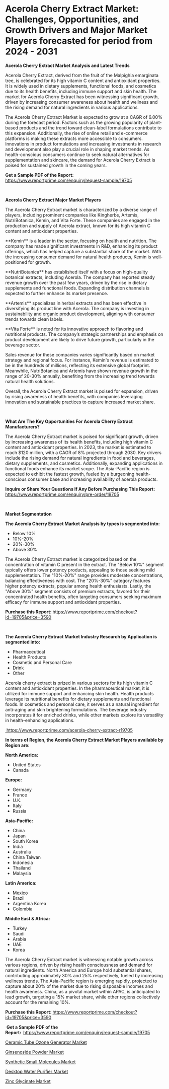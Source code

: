 <p><h1>Acerola Cherry Extract Market: Challenges, Opportunities, and Growth Drivers and Major Market Players forecasted for period from 2024 - 2031</h1></p><p><strong>Acerola Cherry Extract Market Analysis and Latest Trends</strong></p>
<p><p>Acerola Cherry Extract, derived from the fruit of the Malpighia emarginata tree, is celebrated for its high vitamin C content and antioxidant properties. It is widely used in dietary supplements, functional foods, and cosmetics due to its health benefits, including immune support and skin health. The market for Acerola Cherry Extract has been witnessing significant growth, driven by increasing consumer awareness about health and wellness and the rising demand for natural ingredients in various applications.</p><p>The Acerola Cherry Extract Market is expected to grow at a CAGR of 6.00% during the forecast period. Factors such as the growing popularity of plant-based products and the trend toward clean-label formulations contribute to this expansion. Additionally, the rise of online retail and e-commerce platforms is making these extracts more accessible to consumers. Innovations in product formulations and increasing investments in research and development also play a crucial role in shaping market trends. As health-conscious consumers continue to seek natural alternatives for supplementation and skincare, the demand for Acerola Cherry Extract is poised for sustained growth in the coming years.</p></p>
<p><strong>Get a Sample PDF of the Report:&nbsp;</strong> <a href="https://www.reportprime.com/enquiry/request-sample/19705?utm_campaign=16&utm_medium=2&utm_source=Github&utm_content=ia&utm_term=02122024&utm_id=acerola-cherry-extract">https://www.reportprime.com/enquiry/request-sample/19705</a></p>
<p>&nbsp;</p>
<p><strong>Acerola Cherry Extract Major Market Players</strong></p>
<p><p>The Acerola Cherry Extract market is characterized by a diverse range of players, including prominent companies like Kingherbs, Artemis, NutriBotanica, Kemin, and Vita Forte. These companies are engaged in the production and supply of Acerola extract, known for its high vitamin C content and antioxidant properties.</p><p>**Kemin** is a leader in the sector, focusing on health and nutrition. The company has made significant investments in R&D, enhancing its product offerings, which has helped capture a substantial share of the market. With the increasing consumer demand for natural health products, Kemin is well-positioned for growth.</p><p>**NutriBotanica** has established itself with a focus on high-quality botanical extracts, including Acerola. The company has reported steady revenue growth over the past few years, driven by the rise in dietary supplements and functional foods. Expanding distribution channels is expected to further enhance its market presence.</p><p>**Artemis** specializes in herbal extracts and has been effective in diversifying its product line with Acerola. The company is investing in sustainability and organic product development, aligning with consumer trends towards clean labels.</p><p>**Vita Forte** is noted for its innovative approach to flavoring and nutritional products. The company’s strategic partnerships and emphasis on product development are likely to drive future growth, particularly in the beverage sector.</p><p>Sales revenue for these companies varies significantly based on market strategy and regional focus. For instance, Kemin's revenue is estimated to be in the hundreds of millions, reflecting its extensive global footprint. Meanwhile, NutriBotanica and Artemis have shown revenue growth in the range of 20-30% annually, benefiting from the increasing trend towards natural health solutions.</p><p>Overall, the Acerola Cherry Extract market is poised for expansion, driven by rising awareness of health benefits, with companies leveraging innovation and sustainable practices to capture increased market share.</p></p>
<p>&nbsp;</p>
<p><strong>What Are The Key Opportunities For Acerola Cherry Extract Manufacturers?</strong></p>
<p><p>The Acerola Cherry Extract market is poised for significant growth, driven by increasing awareness of its health benefits, including high vitamin C content and antioxidant properties. In 2023, the market is estimated to reach $120 million, with a CAGR of 8% projected through 2030. Key drivers include the rising demand for natural ingredients in food and beverages, dietary supplements, and cosmetics. Additionally, expanding applications in functional foods enhance its market scope. The Asia-Pacific region is expected to exhibit the fastest growth, fueled by a burgeoning health-conscious consumer base and increasing availability of acerola products.</p></p>
<p><strong>Inquire or Share Your Questions If Any Before Purchasing This Report:</strong> <a href="https://www.reportprime.com/enquiry/pre-order/19705?utm_campaign=16&utm_medium=2&utm_source=Github&utm_content=ia&utm_term=02122024&utm_id=acerola-cherry-extract">https://www.reportprime.com/enquiry/pre-order/19705</a></p>
<p>&nbsp;</p>
<p><strong>Market Segmentation</strong></p>
<p><strong>The Acerola Cherry Extract Market Analysis by types is segmented into:</strong></p>
<p><ul><li>Below 10%</li><li>10%-20%</li><li>20%-30%</li><li>Above 30%</li></ul></p>
<p><p>The Acerola Cherry Extract market is categorized based on the concentration of vitamin C present in the extract. The "Below 10%" segment typically offers lower potency products, appealing to those seeking mild supplementation. The "10%-20%" range provides moderate concentrations, balancing effectiveness with cost. The "20%-30%" category features higher potency extracts, popular among health enthusiasts. Lastly, the "Above 30%" segment consists of premium extracts, favored for their concentrated health benefits, often targeting consumers seeking maximum efficacy for immune support and antioxidant properties.</p></p>
<p><strong>Purchase this Report:&nbsp;</strong><a href="https://www.reportprime.com/checkout?id=19705&price=3590&utm_campaign=16&utm_medium=2&utm_source=Github&utm_content=ia&utm_term=02122024&utm_id=acerola-cherry-extract">https://www.reportprime.com/checkout?id=19705&price=3590</a></p>
<p>&nbsp;</p>
<p><strong>The Acerola Cherry Extract Market Industry Research by Application is segmented into:</strong></p>
<p><ul><li>Pharmaceutical</li><li>Health Products</li><li>Cosmetic and Personal Care</li><li>Drink</li><li>Other</li></ul></p>
<p><p>Acerola cherry extract is prized in various sectors for its high vitamin C content and antioxidant properties. In the pharmaceutical market, it is utilized for immune support and enhancing skin health. Health products leverage its nutritional benefits for dietary supplements and functional foods. In cosmetics and personal care, it serves as a natural ingredient for anti-aging and skin brightening formulations. The beverage industry incorporates it for enriched drinks, while other markets explore its versatility in health-enhancing applications.</p></p>
<p><a href="https://www.reportprime.com/acerola-cherry-extract-r19705?utm_campaign=16&utm_medium=2&utm_source=Github&utm_content=ia&utm_term=02122024&utm_id=acerola-cherry-extract">&nbsp;https://www.reportprime.com/acerola-cherry-extract-r19705</a></p>
<p><strong>In terms of Region, the Acerola Cherry Extract Market Players available by Region are:</strong></p>
<p>
    <p> <strong> North America: </strong>
        <ul>
            <li>United States</li>
            <li>Canada</li>
        </ul>
        </p> 
    <p> <strong> Europe: </strong>
        <ul>
            <li>Germany</li>
            <li>France</li>
            <li>U.K.</li>
            <li>Italy</li>
            <li>Russia</li>
        </ul>
        </p> 
    <p> <strong> Asia-Pacific: </strong>
        <ul>
            <li>China</li>
            <li>Japan</li>
            <li>South Korea</li>
            <li>India</li>
            <li>Australia</li>
            <li>China Taiwan</li>
            <li>Indonesia</li>
            <li>Thailand</li>
            <li>Malaysia</li>
        </ul>
        </p> 
    <p> <strong> Latin America: </strong>
        <ul>
            <li>Mexico</li>
            <li>Brazil</li>
            <li>Argentina Korea</li>
            <li>Colombia</li>
        </ul>
        </p> 
    <p> <strong> Middle East & Africa: </strong>
        <ul>
            <li>Turkey</li>
            <li>Saudi</li>
            <li>Arabia</li>
            <li>UAE</li>
            <li>Korea</li>
        </ul>
    </p>
    </p>
<p><p>The Acerola Cherry Extract market is witnessing notable growth across various regions, driven by rising health consciousness and demand for natural ingredients. North America and Europe hold substantial shares, contributing approximately 30% and 25% respectively, fueled by increasing wellness trends. The Asia-Pacific region is emerging rapidly, projected to capture about 20% of the market due to rising disposable incomes and health awareness. China, as a pivotal market within APAC, is anticipated to lead growth, targeting a 15% market share, while other regions collectively account for the remaining 10%.</p></p>
<p><strong>Purchase this Report: </strong><a href="https://www.reportprime.com/checkout?id=19705&price=3590&utm_campaign=16&utm_medium=2&utm_source=Github&utm_content=ia&utm_term=02122024&utm_id=acerola-cherry-extract">https://www.reportprime.com/checkout?id=19705&price=3590</a></p>
<p>&nbsp;<strong>Get a Sample PDF of the Report:&nbsp;&nbsp;</strong><a href="https://www.reportprime.com/enquiry/request-sample/19705?utm_campaign=16&utm_medium=2&utm_source=Github&utm_content=ia&utm_term=02122024&utm_id=acerola-cherry-extract">https://www.reportprime.com/enquiry/request-sample/19705</a></p>
<p><strong></strong></p>
<p><p><a href="https://www.linkedin.com/pulse/comprehensive-overview-ceramic-tube-ozone-generator-market-competitive-f8o3e?utm_campaign=16&utm_medium=2&utm_source=Github&utm_content=ia&utm_term=02122024&utm_id=acerola-cherry-extract">Ceramic Tube Ozone Generator Market</a></p><p><a href="https://github.com/JosephineMcguire65/Market-Research-Report-List-1/blob/main/ginsenoside-powder-market.md?utm_campaign=16&utm_medium=2&utm_source=Github&utm_content=ia&utm_term=02122024&utm_id=acerola-cherry-extract">Ginsenoside Powder Market</a></p><p><a href="https://issuu.com/reportprime-2/docs/synthetic-small-molecules-market-size-2030.pptx?utm_campaign=16&utm_medium=2&utm_source=Github&utm_content=ia&utm_term=02122024&utm_id=acerola-cherry-extract">Synthetic Small Molecules Market</a></p><p><a href="https://www.linkedin.com/pulse/desktop-water-purifier-market-size-expanding-rapidly-annual-lmbne?utm_campaign=16&utm_medium=2&utm_source=Github&utm_content=ia&utm_term=02122024&utm_id=acerola-cherry-extract">Desktop Water Purifier Market</a></p><p><a href="https://github.com/YashRP12/Market-Research-Report-List-6/blob/main/zinc-glycinate-market.md?utm_campaign=16&utm_medium=2&utm_source=Github&utm_content=ia&utm_term=02122024&utm_id=acerola-cherry-extract">Zinc Glycinate Market</a></p></p>